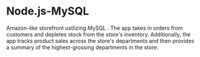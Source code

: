 # Node.js-MySQL
Amazon-like storefront ustlizing MySQL . The app takes in orders from customers and depletes stock from the store's inventory. Additionally, the app tracks product sales across the store's departments and then provides a summary of the highest-grossing departments in the store.
